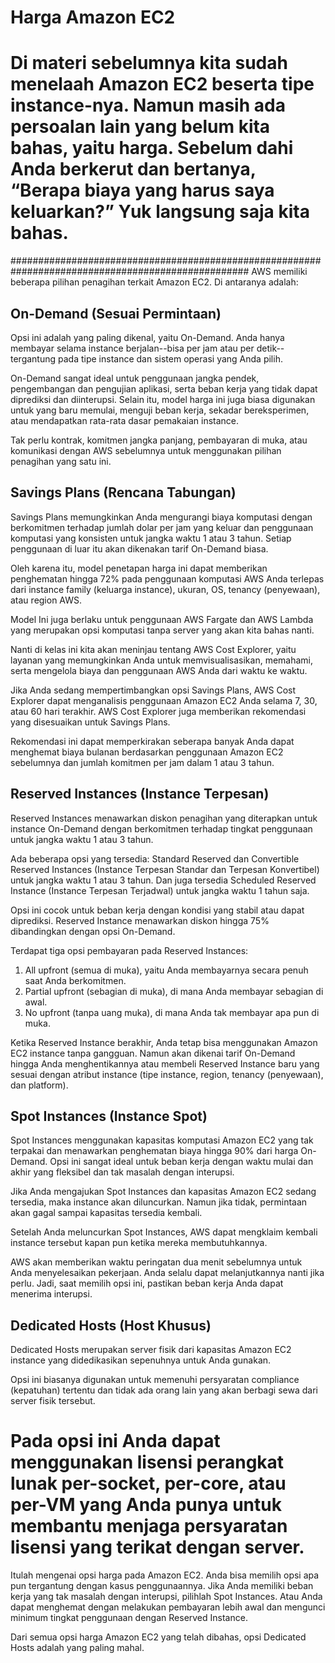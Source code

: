 # Harga Amazon EC2
Di materi sebelumnya kita sudah menelaah Amazon EC2 beserta tipe instance-nya. Namun masih ada persoalan lain yang belum kita bahas, yaitu harga. Sebelum dahi Anda berkerut dan bertanya, “Berapa biaya yang harus saya keluarkan?” Yuk langsung saja kita bahas.
===================================================================================================
###################################################################################################
AWS memiliki beberapa pilihan penagihan terkait Amazon EC2. Di antaranya adalah:
## On-Demand (Sesuai Permintaan)
Opsi ini adalah yang paling dikenal, yaitu On-Demand. Anda hanya membayar selama instance berjalan--bisa per jam atau per detik--tergantung pada tipe instance dan sistem operasi yang Anda pilih.

On-Demand sangat ideal untuk penggunaan jangka pendek, pengembangan dan pengujian aplikasi, serta beban kerja yang tidak dapat diprediksi dan diinterupsi. Selain itu, model harga ini juga biasa digunakan untuk yang baru memulai, menguji beban kerja, sekadar bereksperimen, atau mendapatkan rata-rata dasar pemakaian instance.

Tak perlu kontrak, komitmen jangka panjang, pembayaran di muka, atau komunikasi dengan AWS sebelumnya untuk menggunakan pilihan penagihan yang satu ini.

## Savings Plans (Rencana Tabungan)
Savings Plans memungkinkan Anda mengurangi biaya komputasi dengan berkomitmen terhadap jumlah dolar per jam yang keluar dan penggunaan komputasi yang konsisten untuk jangka waktu 1 atau 3 tahun. Setiap penggunaan di luar itu akan dikenakan tarif On-Demand biasa.

Oleh karena itu, model penetapan harga ini dapat memberikan penghematan hingga 72% pada penggunaan komputasi AWS Anda terlepas dari instance family (keluarga instance), ukuran, OS, tenancy (penyewaan), atau region AWS.

Model Ini juga berlaku untuk penggunaan AWS Fargate dan AWS Lambda yang merupakan opsi komputasi tanpa server yang akan kita bahas nanti.

Nanti di kelas ini kita akan meninjau tentang AWS Cost Explorer, yaitu layanan yang memungkinkan Anda untuk memvisualisasikan, memahami, serta mengelola biaya dan penggunaan AWS Anda dari waktu ke waktu.

Jika Anda sedang mempertimbangkan opsi Savings Plans, AWS Cost Explorer dapat menganalisis penggunaan Amazon EC2 Anda selama 7, 30, atau 60 hari terakhir. AWS Cost Explorer juga memberikan rekomendasi yang disesuaikan untuk Savings Plans.

Rekomendasi ini dapat memperkirakan seberapa banyak Anda dapat menghemat biaya bulanan berdasarkan penggunaan Amazon EC2 sebelumnya dan jumlah komitmen per jam dalam 1 atau 3 tahun.

## Reserved Instances (Instance Terpesan)
Reserved Instances menawarkan diskon penagihan yang diterapkan untuk instance On-Demand dengan berkomitmen terhadap tingkat penggunaan untuk jangka waktu 1 atau 3 tahun.

Ada beberapa opsi yang tersedia: Standard Reserved dan Convertible Reserved Instances (Instance Terpesan Standar dan Terpesan Konvertibel) untuk jangka waktu 1 atau 3 tahun. Dan juga tersedia Scheduled Reserved Instance (Instance Terpesan Terjadwal) untuk jangka waktu 1 tahun saja.

Opsi ini cocok untuk beban kerja dengan kondisi yang stabil atau dapat diprediksi. Reserved Instance menawarkan diskon hingga 75% dibandingkan dengan opsi On-Demand.

Terdapat tiga opsi pembayaran pada Reserved Instances:
 1. All upfront (semua di muka), yaitu Anda membayarnya secara penuh saat Anda berkomitmen.
 2. Partial upfront (sebagian di muka), di mana Anda membayar sebagian di awal.
 3. No upfront (tanpa uang muka), di mana Anda tak membayar apa pun di muka.

Ketika Reserved Instance berakhir, Anda tetap bisa menggunakan Amazon EC2 instance tanpa gangguan. Namun akan dikenai tarif On-Demand hingga Anda menghentikannya atau membeli Reserved Instance baru yang sesuai dengan atribut instance (tipe instance, region, tenancy (penyewaan), dan platform).

## Spot Instances (Instance Spot)
Spot Instances menggunakan kapasitas komputasi Amazon EC2 yang tak terpakai dan menawarkan penghematan biaya hingga 90% dari harga On-Demand. Opsi ini sangat ideal untuk beban kerja dengan waktu mulai dan akhir yang fleksibel dan tak masalah dengan interupsi.

Jika Anda mengajukan Spot Instances dan kapasitas Amazon EC2 sedang tersedia, maka instance akan diluncurkan. Namun jika tidak, permintaan akan gagal sampai kapasitas tersedia kembali.

Setelah Anda meluncurkan Spot Instances, AWS dapat mengklaim kembali instance tersebut kapan pun ketika mereka membutuhkannya.

AWS akan memberikan waktu peringatan dua menit sebelumnya untuk Anda menyelesaikan pekerjaan. Anda selalu dapat melanjutkannya nanti jika perlu. Jadi, saat memilih opsi ini, pastikan beban kerja Anda dapat menerima interupsi.

## Dedicated Hosts (Host Khusus)
Dedicated Hosts merupakan server fisik dari kapasitas Amazon EC2 instance yang didedikasikan sepenuhnya untuk Anda gunakan.

Opsi ini biasanya digunakan untuk memenuhi persyaratan compliance (kepatuhan) tertentu dan tidak ada orang lain yang akan berbagi sewa dari server fisik tersebut.

Pada opsi ini Anda dapat menggunakan lisensi perangkat lunak per-socket, per-core, atau per-VM yang Anda punya untuk membantu menjaga persyaratan lisensi yang terikat dengan server.
===================================================================================================
Itulah mengenai opsi harga pada Amazon EC2. Anda bisa memilih opsi apa pun tergantung dengan kasus penggunaannya. Jika Anda memiliki beban kerja yang tak masalah dengan interupsi, pilihlah Spot Instances. Atau Anda dapat menghemat dengan melakukan pembayaran lebih awal dan mengunci minimum tingkat penggunaan dengan Reserved Instance.

Dari semua opsi harga Amazon EC2 yang telah dibahas, opsi Dedicated Hosts adalah yang paling mahal.

